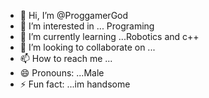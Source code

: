 - 👋 Hi, I’m @ProggamerGod
- 👀 I’m interested in ... Programing 
- 🌱 I’m currently learning ...Robotics and c++
- 💞️ I’m looking to collaborate on ...
- 📫 How to reach me ...
- 😄 Pronouns: ...Male
- ⚡ Fun fact: ...im handsome

<!---
ProggamerGod/ProggamerGod is a ✨ special ✨ repository because its `README.md` (this file) appears on your GitHub profile.
You can click the Preview link to take a look at your changes.
--->
